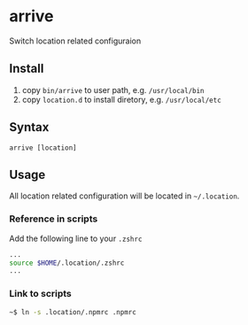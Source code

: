 # arrive

Switch location related configuraion

## Install

1. copy `bin/arrive` to user path, e.g. `/usr/local/bin`
2. copy `location.d` to install diretory, e.g. `/usr/local/etc`

## Syntax

```
arrive [location] 
```

## Usage

All location related configuration will be located in `~/.location`.

### Reference in scripts

Add the following line to your `.zshrc`

```bash
...
source $HOME/.location/.zshrc
...
```

### Link to scripts

```bash
~$ ln -s .location/.npmrc .npmrc
```
